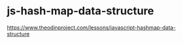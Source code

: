 # js-hash-map-data-structure
https://www.theodinproject.com/lessons/javascript-hashmap-data-structure
